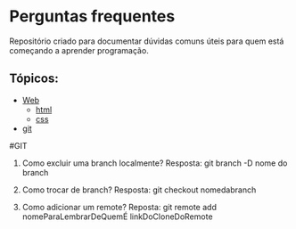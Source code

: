 # Perguntas frequentes

Repositório criado para documentar dúvidas comuns úteis para quem está começando a aprender programação.

## Tópicos:

* [Web](#web)
    * [html](#html)
    * [css](#css)
* [git](#git)

#GIT
1. Como excluir uma branch localmente? 
Resposta: git branch -D nome do branch

2. Como trocar de branch?
Resposta: git checkout nomedabranch

3. Como adicionar um remote?
Reposta: git remote add nomeParaLembrarDeQuemÉ linkDoCloneDoRemote

